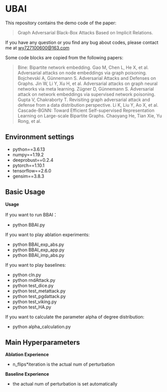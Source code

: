 # UBAI

This repository contains the demo code of the paper: 

> Graph Adversarial Black-Box Attacks Based on Implicit Relations. 

If you have any question or you find any bug about codes, please contact me at wy727100600@163.com


Some code blocks are copied from the following papers:
> Bine: Bipartite network embedding. Gao M, Chen L, He X, et al. 
> Adversarial attacks on node embeddings via graph poisoning. Bojchevski A, Günnemann S.
> Adversarial Attacks and Defenses on Graphs. Jin W, Li Y, Xu H, et al.
> Adversarial attacks on graph neural networks via meta learning. Zügner D, Günnemann S.
> Adversarial attack on network embeddings via supervised network poisoning. Gupta V, Chakraborty T.
> Revisiting graph adversarial attack and defense from a data distribution perspective. Li K, Liu Y, Ao X, et al.
> Cascade-BGNN: Toward Efficient Self-supervised Representation Learning on Large-scale Bipartite Graphs. Chaoyang He, Tian Xie, Yu Rong, et al.


## Environment settings

- python==3.6.13
- numpy==1.19.2
- deeprobust==0.2.4
- pytorch==1.10.1
- tensorflow==2.6.0
- gensim==3.8.3


## Basic Usage

**Usage**

If you want to run BBAI：
- python BBAI.py

If you want to play ablation experiments:
- python BBAI_exp_abs.py
- python BBAI_exp_app.py
- python BBAI_imp_abs.py

If you want to play baselines:
- python cln.py
- python rndAttack.py
- python test_dice.py
- python test_metattack.py
- python test_pgdattack.py
- python test_viking.py
- python test_HA.py

If you want to calculate the parameter alpha of degree distribution:
- python alpha_calculation.py


## Main Hyperparameters

**Ablation Experience**
- n_flips*iteration is the actual num of perturbation

**Baseline Experience**
- the actual num of perturbation is set automatically